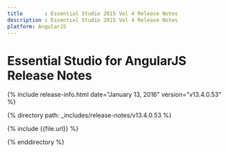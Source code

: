 ```yaml
---
title       : Essential Studio 2015 Vol 4 Release Notes
description : Essential Studio 2015 Vol 4 Release Notes
platform: AngularJS
---
```


# Essential Studio for AngularJS Release Notes

{% include release-info.html date="January 13, 2016" version="v13.4.0.53" %} 

{% directory path: _includes/release-notes/v13.4.0.53 %}

{% include {{file.url}} %}

{% enddirectory %}